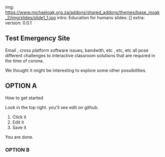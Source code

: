 img: https://www.michaeloak.org.za/addons/shared_addons/themes/base_moak_2/img/slides/slide1_1.jpg
intro: Education for humans
slides: []
extra:
    version: 0.0.1

## Test Emergency Site

Email , cross platform software issues, bandwith,  etc , etc, etc all pose different challenges to interactive classroom solutions that are required in the time of corona. 

We thought it might be interesting to explore some other possibilities. 

## OPTION A

How to get started

Look in the top right. you'll see edit on github. 

1. Click it
2. Edit it
3. Save it

You are done.

### OPTION B

